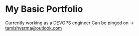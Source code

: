 # My Basic Portfolio
Currently working as a DEVOPS engineer
Can be pinged on -> tamishverma@outlook.com
